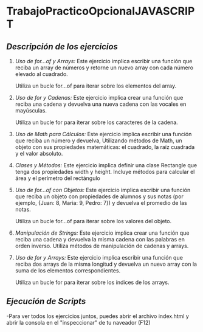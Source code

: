 # TrabajoPracticoOpcionalJAVASCRIPT

## *Descripción de los ejercicios*

1. *Uso de for…of y Arrays:* Este ejercicio implica escribir una función que reciba un array de números y retorne un nuevo array con cada número elevado al cuadrado.

   Utiliza un bucle for…of para iterar sobre los elementos del array.

2. *Uso de for y Cadenas:* Este ejercicio implica crear una función que reciba una cadena y devuelva una nueva cadena con las vocales en mayúsculas. 

   Utiliza un bucle for para iterar sobre los caracteres de la cadena.

3. *Uso de Math para Cálculos:* Este ejercicio implica escribir una función que reciba un número y devuelva, Utilizando métodos de Math, un objeto con sus propiedades matemáticas: el cuadrado, la raíz cuadrada y el valor absoluto.
  
4. *Clases y Métodos:* Este ejercicio implica definir una clase Rectangle que tenga dos propiedades width y height. Incluye métodos para calcular el área y el perímetro del rectángulo

5. *Uso de for…of con Objetos:* Este ejercicio implica escribir una función que reciba un objeto con propiedades de alumnos y sus notas (por ejemplo, {Juan: 8, Maria: 9, Pedro: 7}) y devuelva el promedio de las notas.

    Utiliza un bucle for…of para iterar sobre los valores del objeto.

6. *Manipulación de Strings:* Este ejercicio implica crear una función que reciba una cadena y devuelva la misma cadena con las palabras en orden inverso. Utiliza métodos de manipulación de cadenas y arrays.

7. *Uso de for y Arrays:* Este ejercicio implica escribir una función que reciba dos arrays de la misma longitud y devuelva un nuevo array con la suma de los elementos correspondientes.
  
   Utiliza un bucle for para iterar sobre los índices de los arrays.

## *Ejecución de Scripts*

-Para ver todos los ejercicios juntos, puedes abrir el archivo index.html y abrir la consola en el "inspeccionar" de tu naveador (F12)
